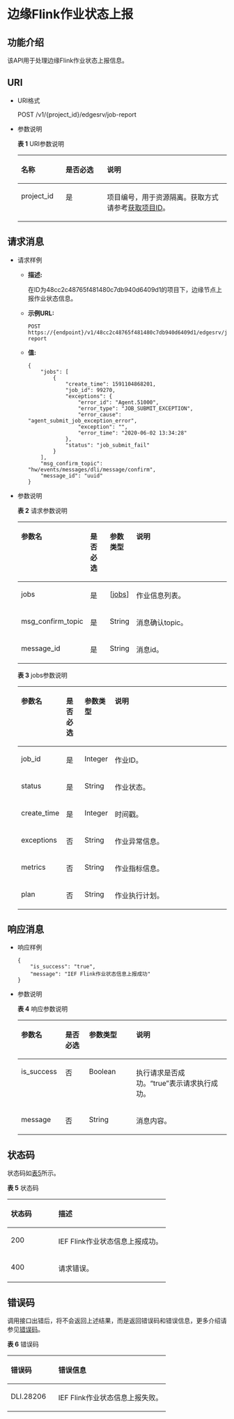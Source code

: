# 边缘Flink作业状态上报<a name="dli_02_0287"></a>

## 功能介绍<a name="s9b3bf6d5478e4f40809183a8e4c945c8"></a>

该API用于处理边缘Flink作业状态上报信息。

## URI<a name="s6a7bbfd0e1f9428cb2a117c6209d3ecc"></a>

-   URI格式

    POST /v1/\{project\_id\}/edgesrv/job-report

-   参数说明

    **表 1**  URI参数说明

    <a name="tbaca857a157e4997b5dbb988edcf993c"></a>
    <table><thead align="left"><tr id="r03e4a55add6647aca133cd70d01d82aa"><th class="cellrowborder" valign="top" width="21.29%" id="mcps1.2.4.1.1"><p id="aa631a19e68664105b7cc08c51b3bd00d"><a name="aa631a19e68664105b7cc08c51b3bd00d"></a><a name="aa631a19e68664105b7cc08c51b3bd00d"></a>名称</p>
    </th>
    <th class="cellrowborder" valign="top" width="19.77%" id="mcps1.2.4.1.2"><p id="zh-cn_topic_0064335565_p141410194812"><a name="zh-cn_topic_0064335565_p141410194812"></a><a name="zh-cn_topic_0064335565_p141410194812"></a>是否必选</p>
    </th>
    <th class="cellrowborder" valign="top" width="58.940000000000005%" id="mcps1.2.4.1.3"><p id="a3119b8debd144b84aa0801c3b984f22d"><a name="a3119b8debd144b84aa0801c3b984f22d"></a><a name="a3119b8debd144b84aa0801c3b984f22d"></a>说明</p>
    </th>
    </tr>
    </thead>
    <tbody><tr id="rc2d25e8962944b0b9d498c736bc7c1df"><td class="cellrowborder" valign="top" width="21.29%" headers="mcps1.2.4.1.1 "><p id="p3492262515356"><a name="p3492262515356"></a><a name="p3492262515356"></a>project_id</p>
    </td>
    <td class="cellrowborder" valign="top" width="19.77%" headers="mcps1.2.4.1.2 "><p id="p1016041415356"><a name="p1016041415356"></a><a name="p1016041415356"></a>是</p>
    </td>
    <td class="cellrowborder" valign="top" width="58.940000000000005%" headers="mcps1.2.4.1.3 "><p id="p1310472724012"><a name="p1310472724012"></a><a name="p1310472724012"></a>项目编号，用于资源隔离。获取方式请参考<a href="获取项目ID.md">获取项目ID</a>。</p>
    </td>
    </tr>
    </tbody>
    </table>


## 请求消息<a name="s90a833072d73410195d15a24ded71831"></a>

-   请求样例
    -   **描述:**

        在ID为48cc2c48765f481480c7db940d6409d1的项目下，边缘节点上报作业状态信息。

    -   **示例URL:**

        ```
        POST https://{endpoint}/v1/48cc2c48765f481480c7db940d6409d1/edgesrv/job-report
        ```

    -   **值:**

        ```
        {
            "jobs": [
                {
                    "create_time": 1591104868201,
                    "job_id": 99270,
                    "exceptions": {
                        "error_id": "Agent.51000",
                        "error_type": "JOB_SUBMIT_EXCEPTION",
                        "error_cause": "agent_submit_job_exception_error",
                        "exception": "",
                        "error_time": "2020-06-02 13:34:28"
                    },
                    "status": "job_submit_fail"
                }
            ],
            "msg_confirm_topic": "hw/events/messages/dli/message/confirm",
            "message_id": "uuid"
        }
        ```


-   参数说明

    **表 2**  请求参数说明

    <a name="t3c2a16bb2526480f9ae1cfcc5bd53cd9"></a>
    <table><thead align="left"><tr id="rb6596f648dee4d66b67623a5a840bc08"><th class="cellrowborder" valign="top" width="18.3%" id="mcps1.2.5.1.1"><p id="a50ff33b347ac4474b6c7e31bff2ea607"><a name="a50ff33b347ac4474b6c7e31bff2ea607"></a><a name="a50ff33b347ac4474b6c7e31bff2ea607"></a>参数名</p>
    </th>
    <th class="cellrowborder" valign="top" width="10.879999999999999%" id="mcps1.2.5.1.2"><p id="a464d26a0587d4b39af84eee1ff9edc54"><a name="a464d26a0587d4b39af84eee1ff9edc54"></a><a name="a464d26a0587d4b39af84eee1ff9edc54"></a>是否必选</p>
    </th>
    <th class="cellrowborder" valign="top" width="8.89%" id="mcps1.2.5.1.3"><p id="zh-cn_topic_0064335565_p748325710328"><a name="zh-cn_topic_0064335565_p748325710328"></a><a name="zh-cn_topic_0064335565_p748325710328"></a>参数类型</p>
    </th>
    <th class="cellrowborder" valign="top" width="61.92999999999999%" id="mcps1.2.5.1.4"><p id="zh-cn_topic_0064335565_p216409810328"><a name="zh-cn_topic_0064335565_p216409810328"></a><a name="zh-cn_topic_0064335565_p216409810328"></a>说明</p>
    </th>
    </tr>
    </thead>
    <tbody><tr id="row18018213527"><td class="cellrowborder" valign="top" width="18.3%" headers="mcps1.2.5.1.1 "><p id="p1022312314525"><a name="p1022312314525"></a><a name="p1022312314525"></a>jobs</p>
    </td>
    <td class="cellrowborder" valign="top" width="10.879999999999999%" headers="mcps1.2.5.1.2 "><p id="p14223123117529"><a name="p14223123117529"></a><a name="p14223123117529"></a>是</p>
    </td>
    <td class="cellrowborder" valign="top" width="8.89%" headers="mcps1.2.5.1.3 "><p id="p7223531125214"><a name="p7223531125214"></a><a name="p7223531125214"></a>[<a href="#table6710132516619">jobs</a>]</p>
    </td>
    <td class="cellrowborder" valign="top" width="61.92999999999999%" headers="mcps1.2.5.1.4 "><p id="p79381661876"><a name="p79381661876"></a><a name="p79381661876"></a>作业信息列表。</p>
    </td>
    </tr>
    <tr id="row7819142805213"><td class="cellrowborder" valign="top" width="18.3%" headers="mcps1.2.5.1.1 "><p id="p4223931145220"><a name="p4223931145220"></a><a name="p4223931145220"></a>msg_confirm_topic</p>
    </td>
    <td class="cellrowborder" valign="top" width="10.879999999999999%" headers="mcps1.2.5.1.2 "><p id="p622343119520"><a name="p622343119520"></a><a name="p622343119520"></a>是</p>
    </td>
    <td class="cellrowborder" valign="top" width="8.89%" headers="mcps1.2.5.1.3 "><p id="p17245195114714"><a name="p17245195114714"></a><a name="p17245195114714"></a>String</p>
    </td>
    <td class="cellrowborder" valign="top" width="61.92999999999999%" headers="mcps1.2.5.1.4 "><p id="p16418141712"><a name="p16418141712"></a><a name="p16418141712"></a>消息确认topic。</p>
    </td>
    </tr>
    <tr id="row17820828205217"><td class="cellrowborder" valign="top" width="18.3%" headers="mcps1.2.5.1.1 "><p id="p11224331185211"><a name="p11224331185211"></a><a name="p11224331185211"></a>message_id</p>
    </td>
    <td class="cellrowborder" valign="top" width="10.879999999999999%" headers="mcps1.2.5.1.2 "><p id="p1922418316527"><a name="p1922418316527"></a><a name="p1922418316527"></a>是</p>
    </td>
    <td class="cellrowborder" valign="top" width="8.89%" headers="mcps1.2.5.1.3 "><p id="p75313549713"><a name="p75313549713"></a><a name="p75313549713"></a>String</p>
    </td>
    <td class="cellrowborder" valign="top" width="61.92999999999999%" headers="mcps1.2.5.1.4 "><p id="p105214228719"><a name="p105214228719"></a><a name="p105214228719"></a>消息id。</p>
    </td>
    </tr>
    </tbody>
    </table>

    **表 3**  jobs参数说明

    <a name="table6710132516619"></a>
    <table><thead align="left"><tr id="row471013252618"><th class="cellrowborder" valign="top" width="13.04%" id="mcps1.2.5.1.1"><p id="p187101825666"><a name="p187101825666"></a><a name="p187101825666"></a>参数名</p>
    </th>
    <th class="cellrowborder" valign="top" width="9.35%" id="mcps1.2.5.1.2"><p id="p1271082515615"><a name="p1271082515615"></a><a name="p1271082515615"></a>是否必选</p>
    </th>
    <th class="cellrowborder" valign="top" width="10.81%" id="mcps1.2.5.1.3"><p id="p1371172513616"><a name="p1371172513616"></a><a name="p1371172513616"></a>参数类型</p>
    </th>
    <th class="cellrowborder" valign="top" width="66.8%" id="mcps1.2.5.1.4"><p id="p471132515617"><a name="p471132515617"></a><a name="p471132515617"></a>说明</p>
    </th>
    </tr>
    </thead>
    <tbody><tr id="row171117259619"><td class="cellrowborder" valign="top" width="13.04%" headers="mcps1.2.5.1.1 "><p id="p1852926491"><a name="p1852926491"></a><a name="p1852926491"></a>job_id</p>
    </td>
    <td class="cellrowborder" valign="top" width="9.35%" headers="mcps1.2.5.1.2 "><p id="p452913619910"><a name="p452913619910"></a><a name="p452913619910"></a>是</p>
    </td>
    <td class="cellrowborder" valign="top" width="10.81%" headers="mcps1.2.5.1.3 "><p id="p185293614918"><a name="p185293614918"></a><a name="p185293614918"></a>Integer</p>
    </td>
    <td class="cellrowborder" valign="top" width="66.8%" headers="mcps1.2.5.1.4 "><p id="p210415172092"><a name="p210415172092"></a><a name="p210415172092"></a>作业ID。</p>
    </td>
    </tr>
    <tr id="row1171119252061"><td class="cellrowborder" valign="top" width="13.04%" headers="mcps1.2.5.1.1 "><p id="p155291460920"><a name="p155291460920"></a><a name="p155291460920"></a>status</p>
    </td>
    <td class="cellrowborder" valign="top" width="9.35%" headers="mcps1.2.5.1.2 "><p id="p13529765920"><a name="p13529765920"></a><a name="p13529765920"></a>是</p>
    </td>
    <td class="cellrowborder" valign="top" width="10.81%" headers="mcps1.2.5.1.3 "><p id="p3529762916"><a name="p3529762916"></a><a name="p3529762916"></a>String</p>
    </td>
    <td class="cellrowborder" valign="top" width="66.8%" headers="mcps1.2.5.1.4 "><p id="p15321182216918"><a name="p15321182216918"></a><a name="p15321182216918"></a>作业状态。</p>
    </td>
    </tr>
    <tr id="row1371110251767"><td class="cellrowborder" valign="top" width="13.04%" headers="mcps1.2.5.1.1 "><p id="p10530166697"><a name="p10530166697"></a><a name="p10530166697"></a>create_time</p>
    </td>
    <td class="cellrowborder" valign="top" width="9.35%" headers="mcps1.2.5.1.2 "><p id="p145301661592"><a name="p145301661592"></a><a name="p145301661592"></a>是</p>
    </td>
    <td class="cellrowborder" valign="top" width="10.81%" headers="mcps1.2.5.1.3 "><p id="p8530160911"><a name="p8530160911"></a><a name="p8530160911"></a>Integer</p>
    </td>
    <td class="cellrowborder" valign="top" width="66.8%" headers="mcps1.2.5.1.4 "><p id="p13835122714916"><a name="p13835122714916"></a><a name="p13835122714916"></a>时间戳。</p>
    </td>
    </tr>
    <tr id="row1271215251563"><td class="cellrowborder" valign="top" width="13.04%" headers="mcps1.2.5.1.1 "><p id="p8530161396"><a name="p8530161396"></a><a name="p8530161396"></a>exceptions</p>
    </td>
    <td class="cellrowborder" valign="top" width="9.35%" headers="mcps1.2.5.1.2 "><p id="p5530761794"><a name="p5530761794"></a><a name="p5530761794"></a>否</p>
    </td>
    <td class="cellrowborder" valign="top" width="10.81%" headers="mcps1.2.5.1.3 "><p id="p15530961293"><a name="p15530961293"></a><a name="p15530961293"></a>String</p>
    </td>
    <td class="cellrowborder" valign="top" width="66.8%" headers="mcps1.2.5.1.4 "><p id="p359114326916"><a name="p359114326916"></a><a name="p359114326916"></a>作业异常信息。</p>
    </td>
    </tr>
    <tr id="row534945811816"><td class="cellrowborder" valign="top" width="13.04%" headers="mcps1.2.5.1.1 "><p id="p65301566911"><a name="p65301566911"></a><a name="p65301566911"></a>metrics</p>
    </td>
    <td class="cellrowborder" valign="top" width="9.35%" headers="mcps1.2.5.1.2 "><p id="p7530661294"><a name="p7530661294"></a><a name="p7530661294"></a>否</p>
    </td>
    <td class="cellrowborder" valign="top" width="10.81%" headers="mcps1.2.5.1.3 "><p id="p105301661695"><a name="p105301661695"></a><a name="p105301661695"></a>String</p>
    </td>
    <td class="cellrowborder" valign="top" width="66.8%" headers="mcps1.2.5.1.4 "><p id="p1678420371498"><a name="p1678420371498"></a><a name="p1678420371498"></a>作业指标信息。</p>
    </td>
    </tr>
    <tr id="row53505587810"><td class="cellrowborder" valign="top" width="13.04%" headers="mcps1.2.5.1.1 "><p id="p16530461499"><a name="p16530461499"></a><a name="p16530461499"></a>plan</p>
    </td>
    <td class="cellrowborder" valign="top" width="9.35%" headers="mcps1.2.5.1.2 "><p id="p353186992"><a name="p353186992"></a><a name="p353186992"></a>否</p>
    </td>
    <td class="cellrowborder" valign="top" width="10.81%" headers="mcps1.2.5.1.3 "><p id="p75311261992"><a name="p75311261992"></a><a name="p75311261992"></a>String</p>
    </td>
    <td class="cellrowborder" valign="top" width="66.8%" headers="mcps1.2.5.1.4 "><p id="p19182425910"><a name="p19182425910"></a><a name="p19182425910"></a>作业执行计划。</p>
    </td>
    </tr>
    </tbody>
    </table>


## 响应消息<a name="sb9b709576ce84cc5aeb28d9133e7741b"></a>

-   响应样例

    ```
    {
        "is_success": "true",
        "message": "IEF Flink作业状态信息上报成功"
    }
    ```

-   参数说明

    **表 4**  响应参数说明

    <a name="t0d27d7cf309a4b078789fdce81be4b36"></a>
    <table><thead align="left"><tr id="rb20a976e281f4bb7bf0c3d7458d6ddf7"><th class="cellrowborder" valign="top" width="21.15%" id="mcps1.2.5.1.1"><p id="zh-cn_topic_0064335565_p42893210328"><a name="zh-cn_topic_0064335565_p42893210328"></a><a name="zh-cn_topic_0064335565_p42893210328"></a>参数名</p>
    </th>
    <th class="cellrowborder" valign="top" width="11.31%" id="mcps1.2.5.1.2"><p id="aa5a1673b8e9149d09001628e9caa78d9"><a name="aa5a1673b8e9149d09001628e9caa78d9"></a><a name="aa5a1673b8e9149d09001628e9caa78d9"></a>是否必选</p>
    </th>
    <th class="cellrowborder" valign="top" width="22.54%" id="mcps1.2.5.1.3"><p id="afd1d2e67cf4b4a3e8d2a5a02c7d145f1"><a name="afd1d2e67cf4b4a3e8d2a5a02c7d145f1"></a><a name="afd1d2e67cf4b4a3e8d2a5a02c7d145f1"></a>参数类型</p>
    </th>
    <th class="cellrowborder" valign="top" width="45%" id="mcps1.2.5.1.4"><p id="a82881821f59f40c0b0bb4b6b34d6ea76"><a name="a82881821f59f40c0b0bb4b6b34d6ea76"></a><a name="a82881821f59f40c0b0bb4b6b34d6ea76"></a>说明</p>
    </th>
    </tr>
    </thead>
    <tbody><tr id="raf7543ddbbd7434680507661da53b6f6"><td class="cellrowborder" valign="top" width="21.15%" headers="mcps1.2.5.1.1 "><p id="p19731617125720"><a name="p19731617125720"></a><a name="p19731617125720"></a>is_success</p>
    </td>
    <td class="cellrowborder" valign="top" width="11.31%" headers="mcps1.2.5.1.2 "><p id="p1497341705714"><a name="p1497341705714"></a><a name="p1497341705714"></a>否</p>
    </td>
    <td class="cellrowborder" valign="top" width="22.54%" headers="mcps1.2.5.1.3 "><p id="p1297214176578"><a name="p1297214176578"></a><a name="p1297214176578"></a>Boolean</p>
    </td>
    <td class="cellrowborder" valign="top" width="45%" headers="mcps1.2.5.1.4 "><p id="p109711817125720"><a name="p109711817125720"></a><a name="p109711817125720"></a>执行请求是否成功。<span class="parmvalue" id="parmvalue1801866516843"><a name="parmvalue1801866516843"></a><a name="parmvalue1801866516843"></a>“true”</span>表示请求执行成功。</p>
    </td>
    </tr>
    <tr id="row146054616226"><td class="cellrowborder" valign="top" width="21.15%" headers="mcps1.2.5.1.1 "><p id="p166111464229"><a name="p166111464229"></a><a name="p166111464229"></a>message</p>
    </td>
    <td class="cellrowborder" valign="top" width="11.31%" headers="mcps1.2.5.1.2 "><p id="p146224619228"><a name="p146224619228"></a><a name="p146224619228"></a>否</p>
    </td>
    <td class="cellrowborder" valign="top" width="22.54%" headers="mcps1.2.5.1.3 "><p id="p12625467227"><a name="p12625467227"></a><a name="p12625467227"></a>String</p>
    </td>
    <td class="cellrowborder" valign="top" width="45%" headers="mcps1.2.5.1.4 "><p id="p1162144612211"><a name="p1162144612211"></a><a name="p1162144612211"></a>消息内容。</p>
    </td>
    </tr>
    </tbody>
    </table>


## 状态码<a name="sf39cfd445ad24e9e82754fcb0027179d"></a>

状态码如[表5](#tb12870f1c5f24b27abd55ca24264af36)所示。

**表 5**  状态码

<a name="tb12870f1c5f24b27abd55ca24264af36"></a>
<table><thead align="left"><tr id="r8d54231f95b14c01a5e55e95f3b2e838"><th class="cellrowborder" valign="top" width="30%" id="mcps1.2.3.1.1"><p id="ab49d21f312644072a331f43e92baf853"><a name="ab49d21f312644072a331f43e92baf853"></a><a name="ab49d21f312644072a331f43e92baf853"></a>状态码</p>
</th>
<th class="cellrowborder" valign="top" width="70%" id="mcps1.2.3.1.2"><p id="aea1d3bd107bb4c499da79a88832d256c"><a name="aea1d3bd107bb4c499da79a88832d256c"></a><a name="aea1d3bd107bb4c499da79a88832d256c"></a>描述</p>
</th>
</tr>
</thead>
<tbody><tr id="r211ad4eb571d4d938e5579998723174e"><td class="cellrowborder" valign="top" width="30%" headers="mcps1.2.3.1.1 "><p id="a3153e07b3a9749adba92599fe6628fbf"><a name="a3153e07b3a9749adba92599fe6628fbf"></a><a name="a3153e07b3a9749adba92599fe6628fbf"></a>200</p>
</td>
<td class="cellrowborder" valign="top" width="70%" headers="mcps1.2.3.1.2 "><p id="p104431642124811"><a name="p104431642124811"></a><a name="p104431642124811"></a>IEF Flink作业状态信息上报成功。</p>
</td>
</tr>
<tr id="row44937531727"><td class="cellrowborder" valign="top" width="30%" headers="mcps1.2.3.1.1 "><p id="p184941532219"><a name="p184941532219"></a><a name="p184941532219"></a>400</p>
</td>
<td class="cellrowborder" valign="top" width="70%" headers="mcps1.2.3.1.2 "><p id="p2049413539219"><a name="p2049413539219"></a><a name="p2049413539219"></a>请求错误。</p>
</td>
</tr>
</tbody>
</table>

## 错误码<a name="section13596141025715"></a>

调用接口出错后，将不会返回上述结果，而是返回错误码和错误信息，更多介绍请参见[错误码](错误码.md)。

**表 6**  错误码

<a name="table847819307387"></a>
<table><thead align="left"><tr id="row2479163016383"><th class="cellrowborder" valign="top" width="30%" id="mcps1.2.3.1.1"><p id="p114796309389"><a name="p114796309389"></a><a name="p114796309389"></a>错误码</p>
</th>
<th class="cellrowborder" valign="top" width="70%" id="mcps1.2.3.1.2"><p id="p1647973053817"><a name="p1647973053817"></a><a name="p1647973053817"></a>错误信息</p>
</th>
</tr>
</thead>
<tbody><tr id="row1047920308387"><td class="cellrowborder" valign="top" width="30%" headers="mcps1.2.3.1.1 "><p id="p091385017493"><a name="p091385017493"></a><a name="p091385017493"></a>DLI.28206</p>
</td>
<td class="cellrowborder" valign="top" width="70%" headers="mcps1.2.3.1.2 "><p id="p262114124507"><a name="p262114124507"></a><a name="p262114124507"></a>IEF Flink作业状态信息上报失败。</p>
</td>
</tr>
</tbody>
</table>

